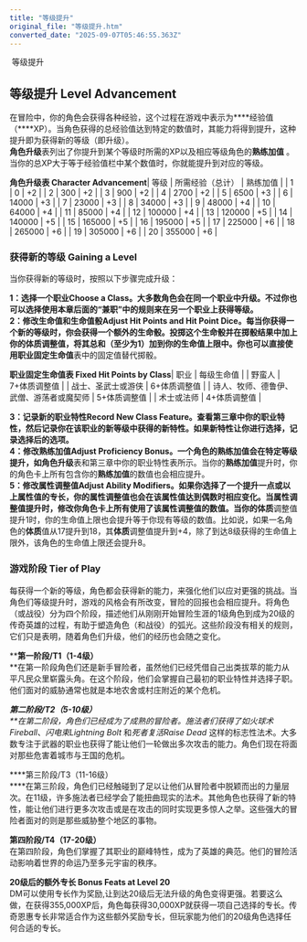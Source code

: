 ```yaml
---
title: "等级提升"
original_file: "等级提升.htm"
converted_date: "2025-09-07T05:46:55.363Z"
---
```


﻿ 等级提升  

## 等级提升 Level Advancement

在冒险中，你的角色会获得各种经验，这个过程在游戏中表示为****经验值（****XP）。当角色获得的总经验值达到特定的数值时，其能力将得到提升，这种提升即为获得新的等级（即升级）。  
**角色升级**表列出了你提升到某个等级时所需的XP以及相应等级角色的**熟练加值** 。当你的总XP大于等于经验值栏中某个数值时，你就能提升到对应的等级。

**角色升级表 Character Advancement**| 等级 | 所需经验（总计） | 熟练加值 |
| 1 | 0 | +2 |
| 2 | 300 | +2 |
| 3 | 900 | +2 |
| 4 | 2700 | +2 |
| 5 | 6500 | +3 |
| 6 | 14000 | +3 |
| 7 | 23000 | +3 |
| 8 | 34000 | +3 |
| 9 | 48000 | +4 |
| 10 | 64000 | +4 |
| 11 | 85000 | +4 |
| 12 | 100000 | +4 |
| 13 | 120000 | +5 |
| 14 | 140000 | +5 |
| 15 | 165000 | +5 |
| 16 | 195000 | +5 |
| 17 | 225000 | +6 |
| 18 | 265000 | +6 |
| 19 | 305000 | +6 |
| 20 | 355000 | +6 |

### 获得新的等级 Gaining a Level

当你获得新的等级时，按照以下步骤完成升级：

**1：选择一个职业Choose a Class。**大多数角色会在同一个职业中升级。不过你也可以选择使用本章后面的“**兼职**”中的规则来在另一个职业上获得等级。  
**2：修改生命值和生命值骰Adjust Hit Points and Hit Point Dice。**每当你获得一个新的等级时，你会获得一个额外的生命骰。投掷这个生命骰并在掷骰结果中加上你的**体质**调整值，将其总和（至少为1）加到你的生命值上限中。你也可以直接使用**职业固定生命值**表中的固定值替代掷骰。

**职业固定生命值表 Fixed Hit Points by Class**| 职业 | 每级生命值 |
| 野蛮人 | 7+体质调整值 |
| 战士、圣武士或游侠 | 6+体质调整值 |
| 诗人、牧师、德鲁伊、武僧、游荡者或魔契师 | 5+体质调整值 |
| 术士或法师 | 4+体质调整值 |

**3：记录新的职业特性Record New Class Feature。**查看第三章中你的职业特性，然后记录你在该职业的新等级中获得的新特性。如果新特性让你进行选择，记录选择后的选项。  
**4：修改熟练加值Adjust Proficiency Bonus。**一个角色的**熟练加值**会在特定等级提升，如**角色升级**表和第三章中你的职业特性表所示。当你的**熟练加值**提升时，你的角色卡上所有包含你的**熟练加值**的数值也会相应提升。  
**5：修改属性调整值Adjust Ability Modifiers。**如果你选择了一个提升一点或以上属性值的专长，你的属性调整值也会在该属性值达到偶数时相应变化。当属性调整值提升时，修改你角色卡上所有使用了该属性调整值的数值。当你的**体质**调整值提升1时，你的生命值上限也会提升等于你现有等级的数值。比如说，如果一名角色的**体质**值从17提升到18，其**体质**调整值提升到+4，除了到达8级获得的生命值上限外，该角色的生命值上限还会提升8。

### 游戏阶段 Tier of Play

每获得一个新的等级，角色都会获得新的能力，来强化他们以应对更强的挑战。当角色们等级提升时，游戏的风格会有所改变，冒险的回报也会相应提升。将角色（或战役）分为四个阶段，描述他们从刚刚开始冒险生涯的1级角色到成为20级的传奇英雄的过程，有助于塑造角色（和战役）的弧光。这些阶段没有相关的规则，它们只是表明，随着角色们升级，他们的经历也会随之变化。

****第一阶段/T1（1-4级）**  
**在第一阶段角色们还是新手冒险者，虽然他们已经凭借自己出类拔萃的能力从平凡民众里崭露头角。在这个阶段，他们会掌握自己最初的职业特性并选择子职。他们面对的威胁通常也就是本地农舍或村庄附近的某个危机。

****第二阶段/T2（5-10级）**  
**在第二阶段，角色们已经成为了成熟的冒险者。施法者们获得了如*火球术Fireball*、*闪电束Lightning Bolt* 和*死者复活Raise Dead* 这样的标志性法术。大多数专注于武器的职业也获得了能让他们一轮做出多次攻击的能力。角色们现在将面对那些危害着城市与王国的危机。

****第三阶段/T3（11-16级）  
****在第三阶段，角色们已经触碰到了足以让他们从冒险者中脱颖而出的力量层次。在11级，许多施法者已经学会了能扭曲现实的法术。其他角色也获得了新的特性，能让他们进行更多次攻击或是在攻击的同时实现更多惊人之举。这些强大的冒险者面对的则是那些威胁整个地区的事物。

****第四阶段/T4（17-20级）****  
在第四阶段，角色们掌握了其职业的巅峰特性，成为了英雄的典范。他们的冒险活动影响着世界的命运乃至多元宇宙的秩序。

**20级后的额外专长 Bonus Feats at Level 20**  
DM可以使用专长作为奖励,让到达20级后无法升级的角色变得更强。若要这么做，在获得355,000XP后，角色每获得30,000XP就获得一项自己选择的专长。传奇恩惠专长非常适合作为这些额外奖励专长，但玩家能为他们的20级角色选择任何合适的专长。